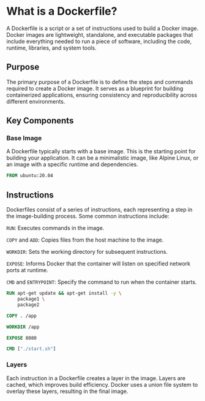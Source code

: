 # What is a Dockerfile?

A Dockerfile is a script or a set of instructions used to build a Docker image. Docker images are lightweight, standalone, and executable packages that include everything needed to run a piece of software, including the code, runtime, libraries, and system tools.

## Purpose

The primary purpose of a Dockerfile is to define the steps and commands required to create a Docker image. It serves as a blueprint for building containerized applications, ensuring consistency and reproducibility across different environments.

## Key Components

### Base Image

A Dockerfile typically starts with a base image. This is the starting point for building your application. It can be a minimalistic image, like Alpine Linux, or an image with a specific runtime and dependencies.

```dockerfile
FROM ubuntu:20.04
```

## Instructions

Dockerfiles consist of a series of instructions, each representing a step in the image-building process. Some common instructions include:

`RUN`: Executes commands in the image.

`COPY` and `ADD`: Copies files from the host machine to the image.

`WORKDIR`: Sets the working directory for subsequent instructions.

`EXPOSE`: Informs Docker that the container will listen on specified network ports at runtime.

`CMD` and `ENTRYPOINT`: Specify the command to run when the container starts.

```dockerfile
RUN apt-get update && apt-get install -y \
    package1 \
    package2

COPY . /app

WORKDIR /app

EXPOSE 8080

CMD ["./start.sh"]
```
### Layers

Each instruction in a Dockerfile creates a layer in the image. Layers are cached, which improves build efficiency. Docker uses a union file system to overlay these layers, resulting in the final image.


